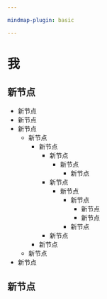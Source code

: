 ```yaml
---

mindmap-plugin: basic

---
```


# 我

## 新节点
- 新节点
- 新节点
- 新节点
    - 新节点
        - 新节点
            - 新节点
                - 新节点
                    - 新节点
            - 新节点
                - 新节点
                    - 新节点
                        - 新节点
                        - 新节点
                    - 新节点
            - 新节点
        - 新节点
    - 新节点
- 新节点

## 新节点